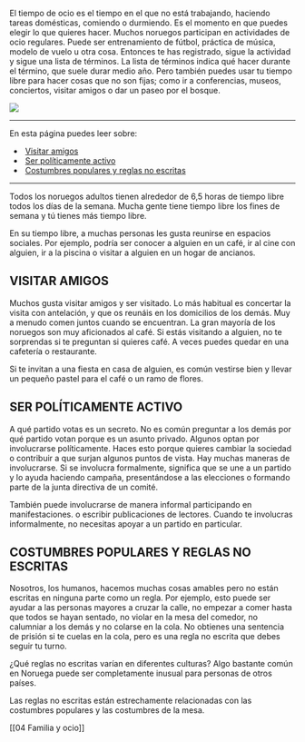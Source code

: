 El tiempo de ocio es el tiempo en el que no está trabajando, haciendo tareas domésticas, comiendo o durmiendo. Es el momento en que puedes elegir lo que quieres hacer. Muchos noruegos participan en actividades de ocio regulares. Puede ser entrenamiento de fútbol, práctica de música, modelo de vuelo u otra cosa. Entonces te has registrado, sigue la actividad y sigue una lista de términos. La lista de términos indica qué hacer durante el término, que suele durar medio año. Pero también puedes usar tu tiempo libre para hacer cosas que no son fijas; como ir a conferencias, museos, conciertos, visitar amigos o dar un paseo por el bosque.

![](https://cdn.kursoria.no/pensum/elements/-_frdesw.jpg)

---

En esta página puedes leer sobre:

-    [Visitar amigos](#visitar-amigos)
-    [Ser políticamente activo](#ser-pol%C3%ADticamente-activo)
-    [Costumbres populares y reglas no escritas](#costumbres-populares-y-reglas-no-escritas)

---

Todos los noruegos adultos tienen alrededor de 6,5 horas de tiempo libre todos los días de la semana. Mucha gente tiene tiempo libre los fines de semana y tú tienes más tiempo libre.

En su tiempo libre, a muchas personas les gusta reunirse en espacios sociales. Por ejemplo, podría ser conocer a alguien en un café, ir al cine con alguien, ir a la piscina o visitar a alguien en un hogar de ancianos.

## VISITAR AMIGOS

Muchos gusta visitar amigos y ser visitado. Lo más habitual es concertar la visita con antelación, y que os reunáis en los domicilios de los demás. Muy a menudo comen juntos cuando se encuentran. La gran mayoría de los noruegos son muy aficionados al café. Si estás visitando a alguien, no te sorprendas si te preguntan si quieres café. A veces puedes quedar en una cafetería o restaurante.

Si te invitan a una fiesta en casa de alguien, es común vestirse bien y llevar un pequeño pastel para el café o un ramo de flores.

## SER POLÍTICAMENTE ACTIVO

A qué partido votas es un secreto. No es común preguntar a los demás por qué partido votan porque es un asunto privado. Algunos optan por involucrarse políticamente. Haces esto porque quieres cambiar la sociedad o contribuir a que surjan algunos puntos de vista. Hay muchas maneras de involucrarse. Si se involucra formalmente, significa que se une a un partido y lo ayuda haciendo campaña, presentándose a las elecciones o formando parte de la junta directiva de un comité.

También puede involucrarse de manera informal participando en manifestaciones. o escribir publicaciones de lectores. Cuando te involucras informalmente, no necesitas apoyar a un partido en particular.

## COSTUMBRES POPULARES Y REGLAS NO ESCRITAS

Nosotros, los humanos, hacemos muchas cosas amables pero no están escritas en ninguna parte como un regla. Por ejemplo, esto puede ser ayudar a las personas mayores a cruzar la calle, no empezar a comer hasta que todos se hayan sentado, no violar en la mesa del comedor, no calumniar a los demás y no colarse en la cola. No obtienes una sentencia de prisión si te cuelas en la cola, pero es una regla no escrita que debes seguir tu turno.

¿Qué reglas no escritas varían en diferentes culturas? Algo bastante común en Noruega puede ser completamente inusual para personas de otros países.

Las reglas no escritas están estrechamente relacionadas con las costumbres populares y las costumbres de la mesa.

[[04 Familia y ocio]]